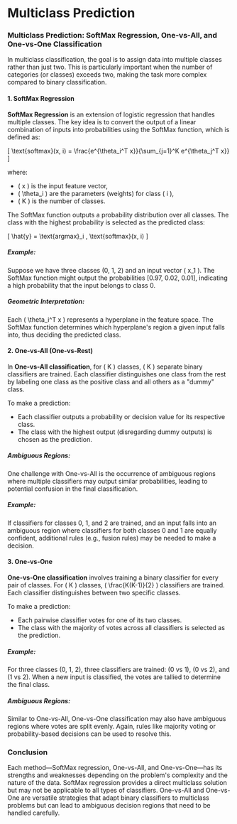 # Multiclass Prediction

### Multiclass Prediction: SoftMax Regression, One-vs-All, and One-vs-One Classification

In multiclass classification, the goal is to assign data into multiple classes rather than just two. This is particularly important when the number of categories (or classes) exceeds two, making the task more complex compared to binary classification.

#### 1. SoftMax Regression

**SoftMax Regression** is an extension of logistic regression that handles multiple classes. The key idea is to convert the output of a linear combination of inputs into probabilities using the SoftMax function, which is defined as:

\[
\text{softmax}(x, i) = \frac{e^{\theta_i^T x}}{\sum_{j=1}^K e^{\theta_j^T x}}
\]

where:
- \( x \) is the input feature vector,
- \( \theta_i \) are the parameters (weights) for class \( i \),
- \( K \) is the number of classes.

The SoftMax function outputs a probability distribution over all classes. The class with the highest probability is selected as the predicted class:

\[
\hat{y} = \text{argmax}_i \, \text{softmax}(x, i)
\]

##### Example:
Suppose we have three classes (0, 1, 2) and an input vector \( x_1 \). The SoftMax function might output the probabilities [0.97, 0.02, 0.01], indicating a high probability that the input belongs to class 0.

##### Geometric Interpretation:
Each \( \theta_i^T x \) represents a hyperplane in the feature space. The SoftMax function determines which hyperplane's region a given input falls into, thus deciding the predicted class.

#### 2. One-vs-All (One-vs-Rest)

In **One-vs-All classification**, for \( K \) classes, \( K \) separate binary classifiers are trained. Each classifier distinguishes one class from the rest by labeling one class as the positive class and all others as a "dummy" class. 

To make a prediction:
- Each classifier outputs a probability or decision value for its respective class.
- The class with the highest output (disregarding dummy outputs) is chosen as the prediction.

##### Ambiguous Regions:
One challenge with One-vs-All is the occurrence of ambiguous regions where multiple classifiers may output similar probabilities, leading to potential confusion in the final classification.

##### Example:
If classifiers for classes 0, 1, and 2 are trained, and an input falls into an ambiguous region where classifiers for both classes 0 and 1 are equally confident, additional rules (e.g., fusion rules) may be needed to make a decision.

#### 3. One-vs-One

**One-vs-One classification** involves training a binary classifier for every pair of classes. For \( K \) classes, \( \frac{K(K-1)}{2} \) classifiers are trained. Each classifier distinguishes between two specific classes.

To make a prediction:
- Each pairwise classifier votes for one of its two classes.
- The class with the majority of votes across all classifiers is selected as the prediction.

##### Example:
For three classes (0, 1, 2), three classifiers are trained: (0 vs 1), (0 vs 2), and (1 vs 2). When a new input is classified, the votes are tallied to determine the final class.

##### Ambiguous Regions:
Similar to One-vs-All, One-vs-One classification may also have ambiguous regions where votes are split evenly. Again, rules like majority voting or probability-based decisions can be used to resolve this.

### Conclusion

Each method—SoftMax regression, One-vs-All, and One-vs-One—has its strengths and weaknesses depending on the problem's complexity and the nature of the data. SoftMax regression provides a direct multiclass solution but may not be applicable to all types of classifiers. One-vs-All and One-vs-One are versatile strategies that adapt binary classifiers to multiclass problems but can lead to ambiguous decision regions that need to be handled carefully.